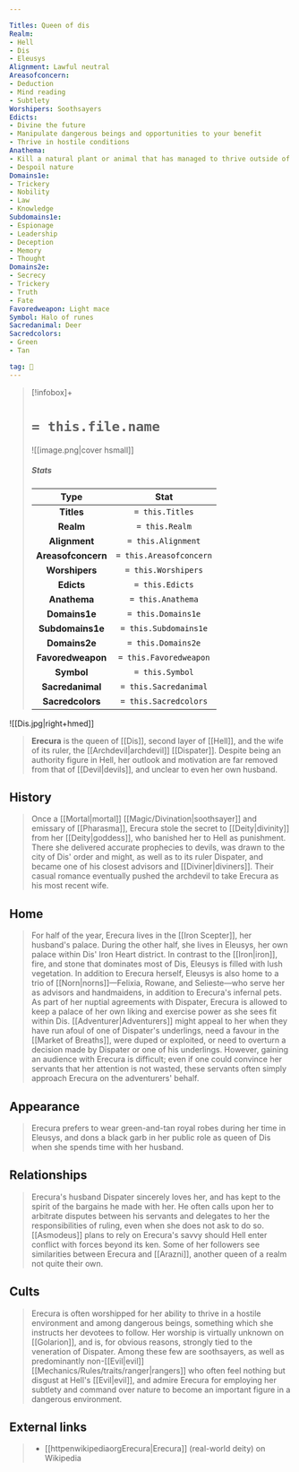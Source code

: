 ```yaml
---

Titles: Queen of dis
Realm:
- Hell
- Dis
- Eleusys
Alignment: Lawful neutral
Areasofconcern:
- Deduction
- Mind reading
- Subtlety
Worshipers: Soothsayers
Edicts:
- Divine the future
- Manipulate dangerous beings and opportunities to your benefit
- Thrive in hostile conditions
Anathema:
- Kill a natural plant or animal that has managed to thrive outside of its intended environment
- Despoil nature
Domains1e:
- Trickery
- Nobility
- Law
- Knowledge
Subdomains1e:
- Espionage
- Leadership
- Deception
- Memory
- Thought
Domains2e:
- Secrecy
- Trickery
- Truth
- Fate
Favoredweapon: Light mace
Symbol: Halo of runes
Sacredanimal: Deer
Sacredcolors:
- Green
- Tan

tag: 🙏
---
```


> [!infobox]+
> #  `= this.file.name`
> ![[image.png|cover hsmall]]
> ##### Stats
> Type | Stat |
> :---:|:---:|
> **Titles** | `= this.Titles` |
> **Realm** | `= this.Realm` |
> **Alignment** | `= this.Alignment` |
> **Areasofconcern** | `= this.Areasofconcern` |
> **Worshipers** | `= this.Worshipers` |
> **Edicts** | `= this.Edicts` |
> **Anathema** | `= this.Anathema` |
> **Domains1e** | `= this.Domains1e` |
> **Subdomains1e** | `= this.Subdomains1e` |
> **Domains2e** | `= this.Domains2e` |
> **Favoredweapon** | `= this.Favoredweapon` |
> **Symbol** | `= this.Symbol` |
> **Sacredanimal** | `= this.Sacredanimal` |
> **Sacredcolors** | `= this.Sacredcolors` |



![[Dis.jpg|right+hmed]] 



> **Erecura** is the queen of [[Dis]], second layer of [[Hell]], and the wife of its ruler, the [[Archdevil|archdevil]] [[Dispater]]. Despite being an authority figure in Hell, her outlook and motivation are far removed from that of [[Devil|devils]], and unclear to even her own husband.



## History

> Once a [[Mortal|mortal]] [[Magic/Divination|soothsayer]] and emissary of [[Pharasma]], Erecura stole the secret to [[Deity|divinity]] from her [[Deity|goddess]], who banished her to Hell as punishment. There she delivered accurate prophecies to devils, was drawn to the city of Dis' order and might, as well as to its ruler Dispater, and became one of his closest advisors and [[Diviner|diviners]]. Their casual romance eventually pushed the archdevil to take Erecura as his most recent wife.


## Home

> For half of the year, Erecura lives in the [[Iron Scepter]], her husband's palace. During the other half, she lives in Eleusys, her own palace within Dis' Iron Heart district. In contrast to the [[Iron|iron]], fire, and stone that dominates most of Dis, Eleusys is filled with lush vegetation. In addition to Erecura herself, Eleusys is also home to a trio of [[Norn|norns]]—Felixia, Rowane, and Selieste—who serve her as advisors and handmaidens, in addition to Erecura's infernal pets.
> As part of her nuptial agreements with Dispater, Erecura is allowed to keep a palace of her own liking and exercise power as she sees fit within Dis. [[Adventurer|Adventurers]] might appeal to her when they have run afoul of one of Dispater's underlings, need a favour in the [[Market of Breaths]], were duped or exploited, or need to overturn a decision made by Dispater or one of his underlings. However, gaining an audience with Erecura is difficult; even if one could convince her servants that her attention is not wasted, these servants often simply approach Erecura on the adventurers' behalf.


## Appearance

> Erecura prefers to wear green-and-tan royal robes during her time in Eleusys, and dons a black garb in her public role as queen of Dis when she spends time with her husband.


## Relationships

> Erecura's husband Dispater sincerely loves her, and has kept to the spirit of the bargains he made with her. He often calls upon her to arbitrate disputes between his servants and delegates to her the responsibilities of ruling, even when she does not ask to do so.
> [[Asmodeus]] plans to rely on Erecura's savvy should Hell enter conflict with forces beyond its ken. Some of her followers see similarities between Erecura and [[Arazni]], another queen of a realm not quite their own.


## Cults

> Erecura is often worshipped for her ability to thrive in a hostile environment and among dangerous beings, something which she instructs her devotees to follow. Her worship is virtually unknown on [[Golarion]], and is, for obvious reasons, strongly tied to the veneration of Dispater. Among these few are soothsayers, as well as predominantly non-[[Evil|evil]] [[Mechanics/Rules/traits/ranger|rangers]] who often feel nothing but disgust at Hell's [[Evil|evil]], and admire Erecura for employing her subtlety and command over nature to become an important figure in a dangerous environment.




## External links

> - [[httpenwikipediaorgErecura|Erecura]] (real-world deity) on Wikipedia






